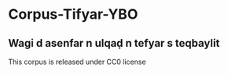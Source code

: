 # Corpus-Tifyar-YBO
Wagi d asenfar n ulqaḍ n tefyar s teqbaylit
-------------------
This corpus is released under CC0 license
